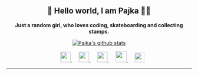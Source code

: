 <h2 align="center">👋 Hello world, I am Pajka 👩‍💻</h2>

<p align="center">
  <strong>Just a random girl, who loves coding, skateboarding and collecting stamps.</strong>
</p>

<p align="center">
  <a href="https://github.com/pajka-js" class="rich-diff-level-one">
    <img src="https://github-readme-stats.vercel.app/api?username=pajka-js&title_color=333&text_color=777&hide=stars&show_icons=true" alt="Pajka's github stats" >
  </a>
</p>
<p align="center">
  &emsp;
  <a href="mailto: k.steflovic@gmail.com">
    <img src="https://img.icons8.com/material/96/000000/email--v1.png" width="28px"/>
  </a>
  &emsp;
  <a href="https://twitter.com/st3fina">
    <img src="https://img.icons8.com/material/192/000000/twitter-squared.png" width="28px"/>
  </a>
  &emsp;
  <a href= "https://instagram.com/st3fina">
    <img src="https://img.icons8.com/ios-glyphs/256/000000/instagram-new.svg" width="28px"/>
  </a>
  &emsp;
  <a href="https://www.buymeacoffee.com/pajka">
  <img src="https://img.icons8.com/material/96/000000/kawaii-coffee.png" width="30px"/>
  </a> 
  &emsp;
  <a href="https://www.linkedin.com/in/krist%C3%ADna-%C5%A1teflovi%C4%8Dov%C3%A1-483b75153">
    <img src="https://img.icons8.com/ios-filled/256/000000/linkedin.svg" width="26px"/>
  </a>
  <br />
  
</p>

---

<!--
**pajka-js/pajka-js** is a ✨ _special_ ✨ repository because its `README.md` (this file) appears on her GitHub profile.
-->
